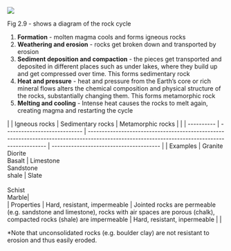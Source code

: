 ![](https://lh7-us.googleusercontent.com/qfO4bDOBmfmcLnAClUHFR-YDM4EJLGVj6aE09wrrRFlxhZwZW4JuEZE8wKVRQUveb9HTTmPVw7BXRCzRs4ZNJZjwY4fiBmreQJ1PmBGNxx-lfnMyoWM45aIn3gK8Wsv0BUTcpa4y4pusAOHe1ZyL6A)

Fig 2.9 - shows a diagram of the rock cycle

  
  

1. **Formation** - molten magma cools and forms igneous rocks
2. **Weathering and erosion** - rocks get broken down and transported by erosion
3. **Sediment deposition and compaction** - the pieces get transported and deposited in different places such as under lakes, where they build up and get compressed over time. This forms sedimentary rock
4. **Heat and pressure** - heat and pressure from the Earth’s core or rich mineral flows alters the chemical composition and physical structure of the rocks, substantially changing them. This forms metamorphic rock
5. **Melting and cooling** - Intense heat causes the rocks to melt again, creating magma and restarting the cycle

|            | Igneous rocks                | Sedimentary rocks                                                                                                                             | Metamorphic rocks                       |                                   |
| ---------- | ---------------------------- | --------------------------------------------------------------------------------------------------------------------------------------------- | --------------------------------------- | 
| Examples   | Granite <br>Diorite<br>Basalt                         |     Limestone<br>Sandstone<br>shale                                                                                                                 | Slate<br><br>Schist<br>Marble|  
| Properties | Hard, resistant, impermeable | Jointed rocks are permeable (e.g. sandstone and limestone), rocks with air spaces are porous (chalk), compacted rocks (shale) are impermeable | Hard, resistant, inpermeable            |                                   |

*Note that unconsolidated rocks (e.g. boulder clay) are not resistant to erosion and thus easily eroded.
